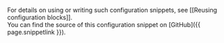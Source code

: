 For details on using or writing such configuration snippets, see
[[Reusing configuration blocks]].  
You can find the source of this configuration snippet on
[GitHub]({{ page.snippetlink }}).
